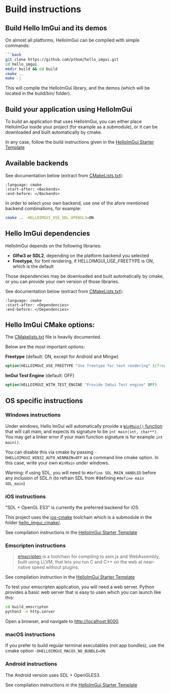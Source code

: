 # Build instructions

## Build Hello ImGui and its demos

On almost all platforms, HelloImGui can be compiled with simple commands:

```bash
```bash
git clone https://github.com/pthom/hello_imgui.git
cd hello_imgui
mkdir build && cd build
cmake .. 
make -j
```

This will compile the HelloImGui library, and the demos (which will be located in the build/bin/ folder).

## Build your application using HelloImGui

To build an application that uses HelloImGui, you can either place HelloImGui inside your project (for example as a submodule), or it can be downloaded and built automatically by cmake.

In any case, follow the build instructions given in the [HelloImGui Starter Template](https://github.com/pthom/hello_imgui_template)

## Available backends

See documentation below (extract from [CMakeLists.txt](https://github.com/pthom/hello_imgui/blob/master/CMakeLists.txt)): 
```{literalinclude} ../CMakeLists.txt
:language: cmake
:start-after: <Backends>
:end-before: </Backends>
```


In order to select your own backend, use one of the afore mentioned backend combinations, for example:
```bash
cmake .. -HELLOIMGUI_USE_SDL_OPENGL3=ON
```


## Hello ImGui dependencies

HelloImGui depends on the following libraries:

* **Glfw3 or SDL2**, depending on the platform backend you selected
* **Freetype**, for font rendering, if HELLOIMGUI_USE_FREETYPE is ON, which is the default

Those dependencies may be downloaded and built automatically by cmake, or you can provide your own version of those libraries.

See documentation below (extract from [CMakeLists.txt](https://github.com/pthom/hello_imgui/blob/master/CMakeLists.txt)):

```{literalinclude} ../CMakeLists.txt
:language: cmake
:start-after: <Dependencies>
:end-before: </Dependencies>
```

## Hello ImGui CMake options:

The [CMakelists.txt](https://github.com/pthom/hello_imgui/blob/master/CMakeLists.txt) file is heavily documented.

Below are the most important options:

**Freetype** (default: ON, except for Android and Mingw)
```cmake
option(HELLOIMGUI_USE_FREETYPE "Use freetype for text rendering" ${freetype_default})
```

**ImGui Test Engine** (default: OFF)
```cmake
option(HELLOIMGUI_WITH_TEST_ENGINE "Provide ImGui Test engine" OFF)
```


## OS specific instructions

### Windows instructions

Under windows, Hello ImGui will automatically provide a [`WinMain()` function](../hello_imgui_cmake/HelloImGui_WinMain.cpp) that will call main, and expects its signature to be `int main(int, char**)`. You may get a linker error if your main function signature is for example `int main()`.

You can disable this via cmake by passing `-DHELLOIMGUI_WIN32_AUTO_WINMAIN=OFF` as a command line cmake option. In this case, write your own `WinMain` under windows.

Warning: if using SDL, you will need to `#define SDL_MAIN_HANDLED` before any inclusion of SDL.h (to refrain SDL from #defining  `#define main SDL_main`)

### iOS instructions

"SDL + OpenGL ES3" is currently the preferred backend for iOS.

This project uses the [ios-cmake](https://github.com/leetal/ios-cmake) toolchain which is a submodule in the folder [hello_imgui_cmake/](https://github.com/pthom/hello_imgui/tree/master/hello_imgui_cmake).

See compilation instructions in the [HelloImGui Starter Template](https://github.com/pthom/hello_imgui_template)


### Emscripten instructions

> [emscripten](https://emscripten.org/) is a toolchain for compiling to asm.js and WebAssembly, built using LLVM, that lets you run C and C++ on the web at near-native speed without plugins.

See compilation instruction in the [HelloImGui Starter Template](https://github.com/pthom/hello_imgui_template)


To test your emscripten application, you will need a web server. Python provides a basic web server that is easy to usen which you can launch like this:

````bash
cd build_emscripten
python3 -m http.server
````

Open a browser, and navigate to [http://localhost:8000](http://localhost:8000).


### macOS instructions

If you prefer to build regular terminal executables (not app bundles), use the cmake option `-DHELLOIMGUI_MACOS_NO_BUNDLE=ON`.

### Android instructions

The Android version uses SDL + OpenGLES3.

See compilation instructions in the [HelloImGui Starter Template](https://github.com/pthom/hello_imgui_template)
